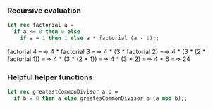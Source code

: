 ### Recursive evaluation

```ocaml
let rec factorial a = 
  if a <= 0 then 0 else 
    if a = 1 then 1 else a * factorial (a - 1);;
```

factorial 4
=⇒ 4 * factorial 3
=⇒ 4 * (3 * factorial 2)
=⇒ 4 * (3 * (2 * factorial 1))
=⇒ 4 * (3 * (2 * 1))
=⇒ 4 * (3 * 2)
=⇒ 4 * 6
=⇒ 24

### Helpful helper functions 

```ocaml
let rec greatestCommonDivisor a b = 
  if b = 0 then a else greatesCommonDivisor b (a mod b);;  
```